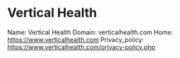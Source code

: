 
# Vertical Health

Name: Vertical Health
Domain: verticalhealth.com
Home: https://www.verticalhealth.com
Privacy_policy: https://www.verticalhealth.com/privacy-policy.php
